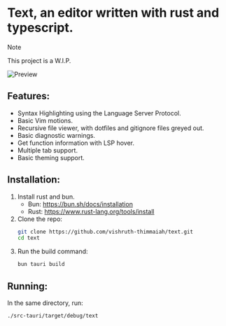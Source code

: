 # Text, an editor written with rust and typescript.

> [!NOTE]
> This project is a W.I.P.

![Preview](https://github.com/user-attachments/assets/914c0e46-12a4-4b93-8347-cc70975452ef)


## Features:
- Syntax Highlighting using the Language Server Protocol.
- Basic Vim motions.
- Recursive file viewer, with dotfiles and gitignore files greyed out.
- Basic diagnostic warnings.
- Get function information with LSP hover.
- Multiple tab support.
- Basic theming support.

## Installation:
1. Install rust and bun.
   - Bun: https://bun.sh/docs/installation
   - Rust: https://www.rust-lang.org/tools/install
2. Clone the repo:
   ```bash
   git clone https://github.com/vishruth-thimmaiah/text.git
   cd text
   ```
3. Run the build command:
   ```bash
   bun tauri build
   ```

## Running:
  In the same directory, run:
  ```bash
  ./src-tauri/target/debug/text
  ```
